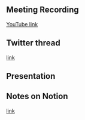 ## Meeting Recording

[YouTube link](https://youtu.be/GxfBH4M6gvE?si=56tZ7k3dWk1ik8NE)

## Twitter thread

[link](https://twitter.com/Orthogonal_Lab/status/1731137377668653075)

## Presentation


## Notes on Notion

[link](---)
